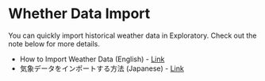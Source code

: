 # Whether Data Import

You can quickly import historical weather data in Exploratory. Check out the note below for more details.

* How to Import Weather Data (English) - [Link](https://exploratory.io/note/exploratory/How-to-Import-Weather-Data-PhK4oCM0)
* 気象データをインポートする方法 (Japanese) - [Link](https://exploratory.io/note/exploratory/nsf9gdF3)
